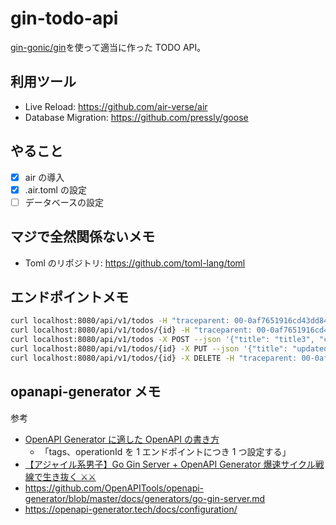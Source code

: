 # gin-todo-api

[gin-gonic/gin](https://github.com/gin-gonic/gin)を使って適当に作った TODO API。

## 利用ツール

- Live Reload: https://github.com/air-verse/air
- Database Migration: https://github.com/pressly/goose

## やること

- [x] air の導入
- [x] .air.toml の設定
- [ ] データベースの設定

## マジで全然関係ないメモ

- Toml のリポジトリ: https://github.com/toml-lang/toml

## エンドポイントメモ

```sh
curl localhost:8080/api/v1/todos -H "traceparent: 00-0af7651916cd43dd8448eb211c80319c-b7ad6b7169203331-01"
curl localhost:8080/api/v1/todos/{id} -H "traceparent: 00-0af7651916cd43dd8448eb211c80319c-b7ad6b7169203331-01"
curl localhost:8080/api/v1/todos -X POST --json '{"title": "title3", "content": "content3", "done": false}' -H "traceparent: 00-0af7651916cd43dd8448eb211c80319c-b7ad6b7169203331-01"
curl localhost:8080/api/v1/todos/{id} -X PUT --json '{"title": "updated title3", "content": "updated content3", "done": true}' -H "traceparent: 00-0af7651916cd43dd8448eb211c80319c-b7ad6b7169203331-01"
curl localhost:8080/api/v1/todos/{id} -X DELETE -H "traceparent: 00-0af7651916cd43dd8448eb211c80319c-b7ad6b7169203331-01"
```

## opanapi-generator メモ

参考

- [OpenAPI Generator に適した OpenAPI の書き方](https://techblog.zozo.com/entry/how-to-write-openapi-for-openapi-generator)
  - 「tags、operationId を 1 エンドポイントにつき 1 つ設定する」
- [【アジャイル系男子】Go Gin Server + OpenAPI Generator 爆速サイクル戦線で生き抜く ⚔⚔](https://tech-blog.optim.co.jp/entry/2020/10/20/110000)
- https://github.com/OpenAPITools/openapi-generator/blob/master/docs/generators/go-gin-server.md
- https://openapi-generator.tech/docs/configuration/

